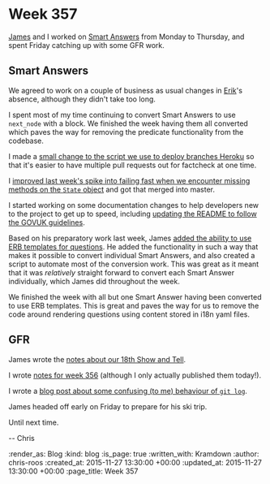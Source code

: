 Week 357
========

[James][james-mead] and I worked on [Smart Answers][smart-answers] from Monday to Thursday, and spent Friday catching up with some GFR work.

## Smart Answers

We agreed to work on a couple of business as usual changes in [Erik][erik-eide]'s absence, although they didn't take too long.

I spent most of my time continuing to convert Smart Answers to use `next_node` with a block. We finished the week having them all converted which paves the way for removing the predicate functionality from the codebase.

I made a [small change to the script we use to deploy branches Heroku][pr-2097] so that it's easier to have multiple pull requests out for factcheck at one time.

I [improved last week's spike into failing fast when we encounter missing methods on the `State` object][pr-2099] and got that merged into master.

I started working on some documentation changes to help developers new to the project to get up to speed, including [updating the README to follow the GOVUK guidelines][pr-2152].

Based on his preparatory work last week, James [added the ability to use ERB templates for questions][pr-2103]. He added the functionality in such a way that makes it possible to convert individual Smart Answers, and also created a script to automate most of the conversion work. This was great as it meant that it was _relatively_ straight forward to convert each Smart Answer individually, which James did throughout the week.

We finished the week with all but one Smart Answer having been converted to use ERB templates. This is great and paves the way for us to remove the code around rendering questions using content stored in i18n yaml files.

## GFR

James wrote the [notes about our 18th Show and Tell][show-and-tell-18].

I wrote [notes for week 356][week-356] (although I only actually published them today!).

I wrote a [blog post about some confusing (to me) behaviour of `git log`][git-log-blog-post].

James headed off early on Friday to prepare for his ski trip.

Until next time.

-- Chris

[erik-eide]: https://github.com/erik-eide
[git-log-blog-post]: http://chrisroos.co.uk/blog/2015-11-20-confusing-git-log-behaviour
[james-mead]: /james-mead
[pr-2097]: https://github.com/alphagov/smart-answers/pull/2097
[pr-2099]: https://github.com/alphagov/smart-answers/pull/2099
[pr-2103]: https://github.com/alphagov/smart-answers/pull/2103
[pr-2152]: https://github.com/alphagov/smart-answers/pull/2152
[show-and-tell-18]: /show-and-tell-18
[smart-answers]: https://github.com/alphagov/smart-answers
[week-356]: /week-356

:render_as: Blog
:kind: blog
:is_page: true
:written_with: Kramdown
:author: chris-roos
:created_at: 2015-11-27 13:30:00 +00:00
:updated_at: 2015-11-27 13:30:00 +00:00
:page_title: Week 357
